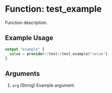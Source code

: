 # Function: test_example

Function description.

## Example Usage

```terraform
output "example" {
  value = provider::test::test_example("value")
}
```

## Arguments

1. `arg` (String) Example argument.
